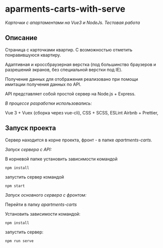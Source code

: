 # aparments-carts-with-serve

_Карточки с апартаментами на Vue3 и NodeJs. Тестовая работа_

## Описание

Cтраница с карточками квартир. С возможностью отметить понравившуюся квартиру.

Адаптивная и кроссбраузерная верстка (под большинство браузеров и разрешений экранов, без специальной верстки под IE).

Получение данных для отображения реализовано при помощи имитации получения данных по API.

API представляет собой простой сервер на Node.js + Express.

_В процессе разработки использовались:_

Vue 3 + Vuex (сборка через vue-cli), CSS + SCSS, ESLint Airbnb + Prettier,

## Запуск проекта

Сервер находится в корне проекта, фронт - в папке _apartments-carts_.

_Запуск сервера с API:_

В корневой папке установить зависимости командой

```
npm install
```

запустить сервер командой

```
npm start
```

_Запуск основного сервера с фронтом:_

Перейти в папку _apartments-carts_

Установить зависимости командой:

```
npm install
```

запустить сервер:

```
npm run serve
```
